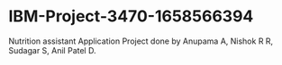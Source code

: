 # IBM-Project-3470-1658566394
Nutrition assistant Application Project done by Anupama A, Nishok R R, Sudagar S, Anil Patel D.
